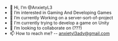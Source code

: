 - 👋 Hi, I’m @AnxietyL3
- 👀 I’m interested in Gaming And Developing Games
- 🌱 I’m currently Working on a server-sort-of-project
- 🌱 I'm currently trying to develop a game on Unity
- 💞️ I’m looking to collaborate on (???)
- 📫 How to reach me? -- anxietyl3adv@gmail.com

<!---
YashaswaXeno/YashaswaXeno is a ✨ special ✨ repository because its `README.md` (this file) appears on your GitHub profile.
You can click the Preview link to take a look at your changes.
--->
